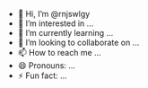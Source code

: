 - 👋 Hi, I’m @rnjswlgy
- 👀 I’m interested in ...
- 🌱 I’m currently learning ...
- 💞️ I’m looking to collaborate on ...
- 📫 How to reach me ...
- 😄 Pronouns: ...
- ⚡ Fun fact: ...

<!---
rnjswlgy/rnjswlgy is a ✨ special ✨ repository because its `README.md` (this file) appears on your GitHub profile.
You can click the Preview link to take a look at your changes.
--->
